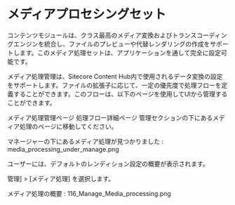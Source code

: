 # メディアプロセシングセット

コンテンツモジュールは、クラス最高のメディア変換およびトランスコーディングエンジンを統合し、ファイルのプレビューや代替レンダリングの作成をサポートします。このメディア処理セットは、アプリケーションを通して完全に設定可能です。

メディア処理管理は、Sitecore Content Hub内で使用されるデータ変換の設定をサポートします。ファイルの拡張子に応じて、一定の優先度で処理フローを定義することができます。このフローは、以下のページを使用してUIから管理することができます。

メディア処理管理ページ
処理フロー詳細ページ
管理セクションの下にあるメディア処理のページに移動してください。

マネージャーの下にあるメディア処理が見つかりました : media_processing_under_manage.png

ユーザーには、デフォルトのレンディション設定の概要が表示されます。

管理] > [メディア処理] を選択します。

メディア処理の概要 : 116_Manage_Media_processing.png

